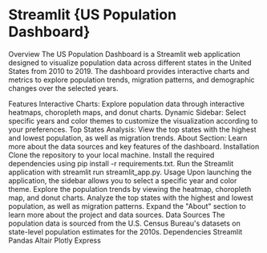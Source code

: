 # Streamlit {US Population Dashboard}

Overview
The US Population Dashboard is a Streamlit web application designed to visualize population data across different states in the United States from 2010 to 2019. The dashboard provides interactive charts and metrics to explore population trends, migration patterns, and demographic changes over the selected years.

Features
Interactive Charts: Explore population data through interactive heatmaps, choropleth maps, and donut charts.
Dynamic Sidebar: Select specific years and color themes to customize the visualization according to your preferences.
Top States Analysis: View the top states with the highest and lowest population, as well as migration trends.
About Section: Learn more about the data sources and key features of the dashboard.
Installation
Clone the repository to your local machine.
Install the required dependencies using pip install -r requirements.txt.
Run the Streamlit application with streamlit run streamlit_app.py.
Usage
Upon launching the application, the sidebar allows you to select a specific year and color theme.
Explore the population trends by viewing the heatmap, choropleth map, and donut charts.
Analyze the top states with the highest and lowest population, as well as migration patterns.
Expand the "About" section to learn more about the project and data sources.
Data Sources
The population data is sourced from the U.S. Census Bureau's datasets on state-level population estimates for the 2010s.
Dependencies
Streamlit
Pandas
Altair
Plotly Express
